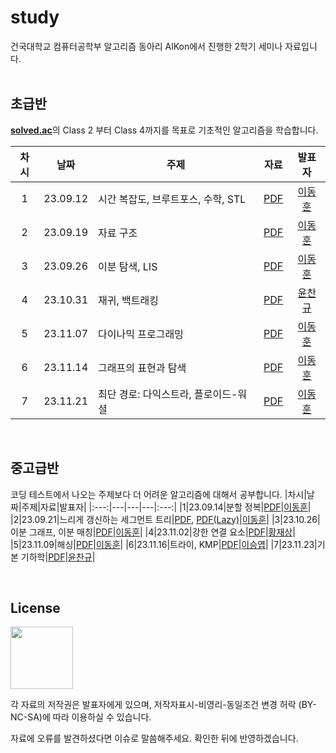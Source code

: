 # study
건국대학교 컴퓨터공학부 알고리즘 동아리 AlKon에서 진행한 2학기 세미나 자료입니다.  
<br>
## 초급반
<strong><a href=https://solved.ac>solved.ac</a></strong>의 Class 2 부터 Class 4까지를 목표로 기초적인 알고리즘을 학습합니다.

|차시|날짜|주제|자료|발표자|
|:---:|---|---|:---:|:---:|
|1|23.09.12|시간 복잡도, 브루트포스, 수학, STL|[PDF](https://github.com/KU-AlKon/study/blob/master/2023-2-basic/01-Time%20Complexity%2C%20Bruteforcing%2C%20Maths.pdf)|[이동훈](https://github.com/donghoony)|
|2|23.09.19|자료 구조|[PDF](https://github.com/KU-AlKon/study/blob/master/2023-2-basic/02-Datastructures.pdf)|[이동훈](https://github.com/donghoony)|
|3|23.09.26|이분 탐색, LIS|[PDF](https://github.com/KU-AlKon/study/blob/master/2023-2-basic/03-Binary%20Search.pdf)|[이동훈](https://github.com/donghoony)|
|4|23.10.31|재귀, 백트래킹|[PDF](https://github.com/KU-AlKon/study/blob/master/2023-2-basic/04-Recursion%2C%20Backtracking.pdf)|[윤찬규](https://github.com/dldyou)|
|5|23.11.07|다이나믹 프로그래밍|[PDF](https://github.com/KU-AlKon/study/blob/master/2023-2-basic/05-Dynamic%20Programming.pdf)|[이동훈](https://github.com/donghoony)|
|6|23.11.14|그래프의 표현과 탐색|[PDF](https://github.com/KU-AlKon/study/blob/master/2023-2-basic/06-Graphs.pdf)|[이동훈](https://github.com/donghoony)|
|7|23.11.21|최단 경로: 다익스트라, 플로이드-워셜|[PDF](https://github.com/KU-AlKon/study/blob/master/2023-2-basic/07-Shortest%20Path.pdf)|[이동훈](https://github.com/donghoony)|

<br>

## 중고급반
코딩 테스트에서 나오는 주제보다 더 어려운 알고리즘에 대해서 공부합니다.
|차시|날짜|주제|자료|발표자|
|:---:|---|---|---|:---:|
|1|23.09.14|분할 정복|[PDF](https://github.com/KU-AlKon/study/blob/master/2023-2-advanced/01-Divide%20%26%20Conquer.pdf)|[이동훈](https://github.com/donghoony)|
|2|23.09.21|느리게 갱신하는 세그먼트 트리|[PDF](https://github.com/KU-AlKon/study/blob/master/2023-2-advanced/02-1-Segment%20Tree.pdf), [PDF(Lazy)](https://github.com/KU-AlKon/study/blob/master/2023-2-advanced/02-2-Segment%20Tree%20with%20Lazy%20Propagation.pdf)|[이동훈](https://github.com/donghoony)|
|3|23.10.26|이분 그래프, 이분 매칭|[PDF](https://github.com/KU-AlKon/study/blob/master/2023-2-advanced/03-Bipartite%20graph%20%26%20Matching.pdf)|[이동훈](https://github.com/donghoony)|
|4|23.11.02|강한 연결 요소|[PDF](https://github.com/KU-AlKon/study/blob/master/2023-2-advanced/04-SCC.pdf)|[황재상](https://github.com/jxx-sx)|
|5|23.11.09|해싱|[PDF](https://github.com/KU-AlKon/study/blob/master/2023-2-advanced/05-Hashing.pdf)|[이동훈](https://github.com/donghoony)|
|6|23.11.16|트라이, KMP|[PDF](https://github.com/KU-AlKon/study/blob/master/2023-2-advanced/06-Trie%2C%20KMP.pdf)|[이승엽](https://github.com/delena0702)|
|7|23.11.23|기본 기하학|[PDF](https://github.com/KU-AlKon/study/blob/master/2023-2-advanced/07-Geometry.pdf)|[윤찬규](https://github.com/dldyou)|

<br>

## License
<a href=https://ccl.cckorea.org/about/><img src=https://github.com/KU-AlKon/study/assets/31026350/8ec33313-8d52-4663-8214-eed230c33ed2 width=100px></a>

각 자료의 저작권은 발표자에게 있으며, 저작자표시-비영리-동일조건 변경 허락 (BY-NC-SA)에 따라 이용하실 수 있습니다.

자료에 오류를 발견하셨다면 이슈로 말씀해주세요. 확인한 뒤에 반영하겠습니다.
